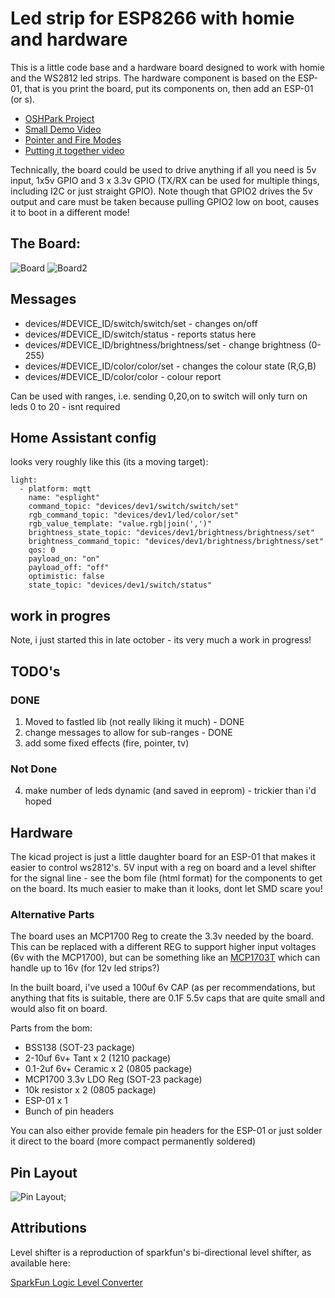 # Led strip for ESP8266 with homie and hardware

This is a little code base and a hardware board designed to work with homie
and the WS2812 led strips. The hardware component is based on the ESP-01, that
is you print the board, put its components on, then add an ESP-01 (or s).

* [OSHPark Project](https://oshpark.com/shared_projects/sWWzDNyt)
* [Small Demo Video](https://www.youtube.com/watch?v=C1is4zkPhkE)
* [Pointer and Fire Modes](https://www.youtube.com/watch?v=obZJblPsRek)
* [Putting it together video](https://youtu.be/5BQnyncV6P0)

Technically, the board could be used to drive anything if all you need is 5v
input, 1x5v GPIO and 3 x 3.3v GPIO (TX/RX can be used for multiple things, 
including I2C or just straight GPIO). Note though that GPIO2 drives the 5v
output and care must be taken because pulling GPIO2 low on boot, causes it to
boot in a different mode!

## The Board:
![Board](https://raw.githubusercontent.com/takigama/HomeAutomationExperiments/master/LedStrip/images/esp-01-ledstripcontroller-02.jpg)
![Board2](https://raw.githubusercontent.com/takigama/HomeAutomationExperiments/master/LedStrip/images/esp-01-ledstripcontroller-04.jpg)

## Messages
- devices/#DEVICE_ID/switch/switch/set - changes on/off
- devices/#DEVICE_ID/switch/status - reports status here
- devices/#DEVICE_ID/brightness/brightness/set - change brightness (0-255)
- devices/#DEVICE_ID/color/color/set - changes the colour state (R,G,B)
- devices/#DEVICE_ID/color/color - colour report

Can be used with ranges, i.e. sending 0,20,on to switch will only turn on
leds 0 to 20 - isnt required

## Home Assistant config
looks very roughly like this (its a moving target):
```
light:
  - platform: mqtt
    name: "esplight"
    command_topic: "devices/dev1/switch/switch/set"
    rgb_command_topic: "devices/dev1/led/color/set"
    rgb_value_template: "value.rgb|join(',')"
    brightness_state_topic: "devices/dev1/brightness/brightness/set"
    brightness_command_topic: "devices/dev1/brightness/brightness/set"
    qos: 0
    payload_on: "on"
    payload_off: "off"
    optimistic: false
    state_topic: "devices/dev1/switch/status"

```


## work in progres
Note, i just started this in late october - its very much a work in progress!

## TODO's

### DONE
1. Moved to fastled lib (not really liking it much) - DONE
2. change messages to allow for sub-ranges - DONE
3. add some fixed effects (fire, pointer, tv)

### Not Done
4. make number of leds dynamic (and saved in eeprom) - trickier than i'd hoped





## Hardware
The kicad project is just a little daughter board for an ESP-01 that makes
it easier to control ws2812's. 5V input with a reg on board and a level
shifter for the signal line - see the bom file (html format) for the components
to get on the board. Its much easier to make than it looks, dont let SMD
scare you!

### Alternative Parts

The board uses an MCP1700 Reg to create the 3.3v needed by the board. This can
be replaced with a different REG to support higher input voltages (6v with the
MCP1700), but can be something like an [MCP1703T](http://www.farnell.com/datasheets/1268705.pdf?_ga=1.231719964.246887079.1486429056)
which can handle up to 16v (for 12v led strips?)

In the built board, i've used a 100uf 6v CAP (as per recommendations, but anything
that fits is suitable, there are 0.1F 5.5v caps that are quite small and would also
fit on board.

Parts from the bom:
* BSS138 (SOT-23 package)
* 2-10uf 6v+ Tant x 2 (1210 package)
* 0.1-2uf 6v+ Ceramic x 2 (0805 package)
* MCP1700 3.3v LDO Reg (SOT-23 package)
* 10k resistor x 2 (0805 package)
* ESP-01 x 1
* Bunch of pin headers

You can also either provide female pin headers for the ESP-01 or
just solder it direct to the board (more compact permanently soldered)


## Pin Layout

![Pin Layout](https://raw.githubusercontent.com/takigama/HomeAutomationExperiments/master/LedStrip/images/board_v0.3.png);

## Attributions
Level shifter is a reproduction of sparkfun's bi-directional level shifter, as
available here:

[SparkFun Logic Level Converter](https://www.sparkfun.com/products/12009)

